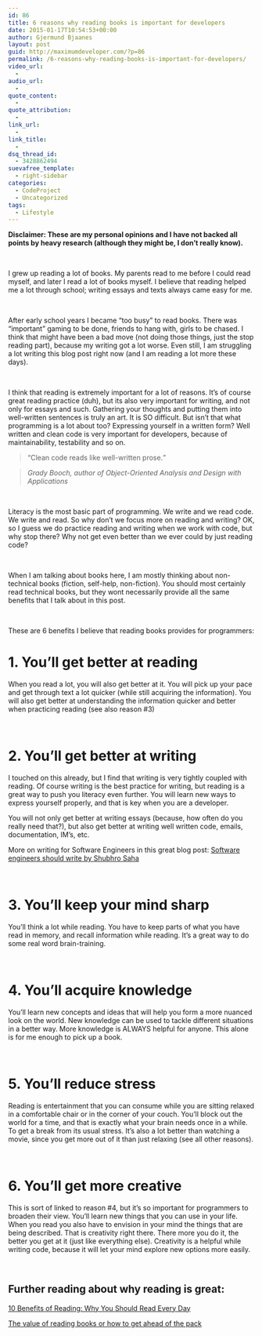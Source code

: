 ```yaml
---
id: 86
title: 6 reasons why reading books is important for developers
date: 2015-01-17T10:54:53+00:00
author: Gjermund Bjaanes
layout: post
guid: http://maximumdeveloper.com/?p=86
permalink: /6-reasons-why-reading-books-is-important-for-developers/
video_url:
  - 
audio_url:
  - 
quote_content:
  - 
quote_attribution:
  - 
link_url:
  - 
link_title:
  - 
dsq_thread_id:
  - 3428862494
suevafree_template:
  - right-sidebar
categories:
  - CodeProject
  - Uncategorized
tags:
  - Lifestyle
---
```

**Disclaimer: These are my personal opinions and I have not backed all points by heavy research (although they might be, I don’t really know).**

&nbsp;

I grew up reading a lot of books. My parents read to me before I could read myself, and later I read a lot of books myself. I believe that reading helped me a lot through school; writing essays and texts always came easy for me.

&nbsp;

After early school years I became “too busy” to read books. There was “important&#8221; gaming to be done, friends to hang with, girls to be chased. I think that might have been a bad move (not doing those things, just the stop reading part), because my writing got a lot worse. Even still, I am struggling a lot writing this blog post right now (and I am reading a lot more these days).

&nbsp;

I think that reading is extremely important for a lot of reasons. It’s of course great reading practice (duh), but its also very important for writing, and not only for essays and such. Gathering your thoughts and putting them into well-written sentences is truly an art. It is SO difficult. But isn’t that what programming is a lot about too? Expressing yourself in a written form? Well written and clean code is very important for developers, because of maintainability, testability and so on.

> <q>Clean code reads like well-written prose.</q>
  
>  _Grady Booch, author of Object-Oriented Analysis and Design with Applications_

&nbsp;

Literacy is the most basic part of programming. We write and we read code. We write and read. So why don’t we focus more on reading and writing? OK, so I guess we do practice reading and writing when we work with code, but why stop there? Why not get even better than we ever could by just reading code?

&nbsp;

When I am talking about books here, I am mostly thinking about non-technical books (fiction, self-help, non-fiction). You should most certainly read technical books, but they wont necessarily provide all the same benefits that I talk about in this post.

&nbsp;

These are 6 benefits I believe that reading books provides for programmers:

# 1. You’ll get better at reading

When you read a lot, you will also get better at it. You will pick up your pace and get through text a lot quicker (while still acquiring the information). You will also get better at understanding the information quicker and better when practicing reading (see also reason #3)

&nbsp;

# 2. You’ll get better at writing

I touched on this already, but I find that writing is very tightly coupled with reading. Of course writing is the best practice for writing, but reading is a great way to push you literacy even further. You will learn new ways to express yourself properly, and that is key when you are a developer.

You will not only get better at writing essays (because, how often do you really need that?), but also get better at writing well written code, emails, documentation, IM&#8217;s, etc.

More on writing for Software Engineers in this great blog post: <a title="Software engineers should write by Shubhro Saha" href="http://www.shubhro.com/2014/12/27/software-engineers-should-write/" target="_blank">Software engineers should write by Shubhro Saha</a>

&nbsp;

# 3. You’ll keep your mind sharp

You&#8217;ll think a lot while reading. You have to keep parts of what you have read in memory, and recall information while reading. It’s a great way to do some real word brain-training.

&nbsp;

# 4. You’ll acquire knowledge

You&#8217;ll learn new concepts and ideas that will help you form a more nuanced look on the world. New knowledge can be used to tackle different situations in a better way. More knowledge is ALWAYS helpful for anyone. This alone is for me enough to pick up a book.

&nbsp;

# 5. You’ll reduce stress

Reading is entertainment that you can consume while you are sitting relaxed in a comfortable chair or in the corner of your couch. You’ll block out the world for a time, and that is exactly what your brain needs once in a while. To get a break from its usual stress. It’s also a lot better than watching a movie, since you get more out of it than just relaxing (see all other reasons).

&nbsp;

# 6. You’ll get more creative

This is sort of linked to reason #4, but it’s so important for programmers to broaden their view. You’ll learn new things that you can use in your life. When you read you also have to envision in your mind the things that are being described. That is creativity right there. There more you do it, the better you get at it (just like everything else). Creativity is a helpful while writing code, because it will let your mind explore new options more easily.

&nbsp;

## Further reading about why reading is great:

 <a title=" 10 Benefits of Reading: Why You Should Read Every Day" href="http://www.lifehack.org/articles/lifestyle/10-benefits-reading-why-you-should-read-everyday.html" target="_blank">10 Benefits of Reading: Why You Should Read Every Day</a>
  
<a title="The value of reading books or how to get ahead of the pack" href="http://www.fundamentalprogrammer.com/the-value-of-reading-books-or-how-to-get-ahead-of-the-pack/" target="_blank">The value of reading books or how to get ahead of the pack</a>

<div class="addtoany_share_save_container addtoany_content_bottom">
  <div class="a2a_kit a2a_kit_size_32 addtoany_list a2a_target" id="wpa2a_7">
    <a class="a2a_button_facebook" href="http://www.addtoany.com/add_to/facebook?linkurl=http%3A%2F%2Fgjermundbjaanes.com%2F6-reasons-why-reading-books-is-important-for-developers%2F&linkname=6%20reasons%20why%20reading%20books%20is%20important%20for%20developers" title="Facebook" rel="nofollow" target="_blank"></a><a class="a2a_button_twitter" href="http://www.addtoany.com/add_to/twitter?linkurl=http%3A%2F%2Fgjermundbjaanes.com%2F6-reasons-why-reading-books-is-important-for-developers%2F&linkname=6%20reasons%20why%20reading%20books%20is%20important%20for%20developers" title="Twitter" rel="nofollow" target="_blank"></a><a class="a2a_button_google_plus" href="http://www.addtoany.com/add_to/google_plus?linkurl=http%3A%2F%2Fgjermundbjaanes.com%2F6-reasons-why-reading-books-is-important-for-developers%2F&linkname=6%20reasons%20why%20reading%20books%20is%20important%20for%20developers" title="Google+" rel="nofollow" target="_blank"></a><a class="a2a_dd addtoany_share_save" href="https://www.addtoany.com/share"></a>
  </div>
</div>